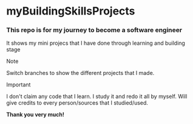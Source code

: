 # myBuildingSkillsProjects

### This repo is for my journey to become a software engineer

It shows my mini projecs that I have done through learning and building stage

> [!NOTE]
> Switch branches to show the different projects that I made.

> [!IMPORTANT]
> I don't claim any code that I learn. I study it and redo it all by myself. Will give credits to every person/sources that I studied/used.

**Thank you very much!**
